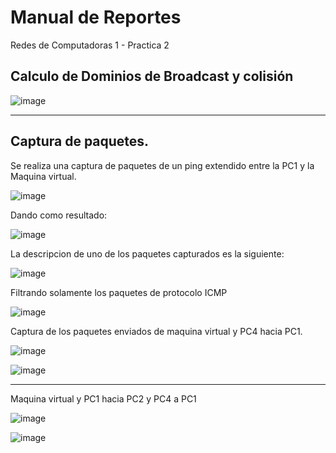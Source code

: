 # Manual de Reportes 
Redes de Computadoras 1 - Practica 2

## Calculo de Dominios de Broadcast y colisión

![image](https://user-images.githubusercontent.com/37676214/91652666-ad12d100-ea56-11ea-84ef-e3fe9c8da312.png)

***
## Captura de paquetes.

Se realiza una captura de paquetes de un ping extendido entre la PC1 y la Maquina virtual. 

![image](https://user-images.githubusercontent.com/37676214/91652796-b2bce680-ea57-11ea-956f-a95bc78b73a3.png)

Dando como resultado:

![image](https://user-images.githubusercontent.com/37676214/91652831-f9124580-ea57-11ea-9a94-5a543f88aa02.png)

La descripcion de uno de los paquetes capturados es la siguiente: 

![image](https://user-images.githubusercontent.com/37676214/91652875-573f2880-ea58-11ea-9b17-353e61a6ce66.png)

Filtrando solamente los paquetes de protocolo ICMP

![image](https://user-images.githubusercontent.com/37676214/91652848-1e9f4f00-ea58-11ea-9ced-d43efe7e9d14.png)

Captura de los paquetes enviados de maquina virtual y PC4 hacia PC1. 

![image](https://user-images.githubusercontent.com/37676214/91653041-fa447200-ea59-11ea-94c6-c1088e4f74c3.png)

![image](https://user-images.githubusercontent.com/37676214/91653065-3aa3f000-ea5a-11ea-8029-c3b7150ccde5.png)

***
Maquina virtual y PC1 hacia PC2 y PC4 a PC1

![image](https://user-images.githubusercontent.com/37676214/91653086-7fc82200-ea5a-11ea-963f-0e8570f68718.png)

![image](https://user-images.githubusercontent.com/37676214/91653099-aede9380-ea5a-11ea-90f4-55094c49683c.png)
